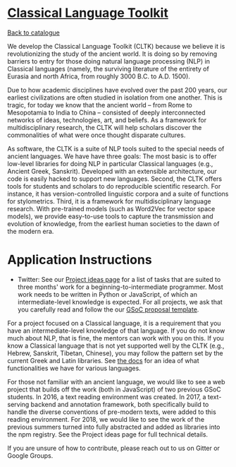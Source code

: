 
# [Classical Language Toolkit](http://cltk.org/)

[Back to catalogue](../README.md#classical-language-toolkit)

We develop the Classical Language Toolkit (CLTK) because we believe it is revolutionizing the study of the ancient world. It is doing so by removing barriers to entry for those doing natural language processing (NLP) in Classical languages (namely, the surviving literature of the entirety of Eurasia and north Africa, from roughly 3000 B.C. to A.D. 1500).

Due to how academic disciplines have evolved over the past 200 years, our earliest civilizations are often studied in isolation from one another. This is tragic, for today we know that the ancient world – from Rome to Mesopotamia to India to China – consisted of deeply interconnected networks of ideas, technologies, art, and beliefs. As a framework for multidisciplinary research, the CLTK will help scholars discover the commonalities of what were once thought disparate cultures.

As software, the CLTK is a suite of NLP tools suited to the special needs of ancient languages. We have have three goals: The most basic is to offer low-level libraries for doing NLP in particular Classical languages (e.g., Ancient Greek, Sanskrit). Developed with an extensible architecture, our code is easily hacked to support new languages. Second, the CLTK offers tools for students and scholars to do reproducible scientific research. For instance, it has version-controlled linguistic corpora and a suite of functions for stylometrics. Third, it is a framework for multidisciplinary language research. With pre-trained models (such as Word2Vec for vector space models), we provide easy-to-use tools to capture the transmission and evolution of knowledge, from the earliest human societies to the dawn of the modern era.

# Application Instructions

* Twitter: See our [Project ideas page](https://github.com/cltk/cltk/wiki/Project-ideas) for a list of tasks that are suited to three months' work for a beginning-to-intermediate programmer. Most work needs to be written in Python or JavaScript, of which an intermediate-level knowledge is expected. For all projects, we ask that you carefully read and follow the our [GSoC proposal template](https://github.com/cltk/cltk/wiki/GSoC-proposal-template).

For a project focused on a Classical language, it is a requirement that you have an intermediate-level knowledge of that language. If you do not know much about NLP, that is fine, the mentors can work with you on this. If you know a Classical language that is not yet supported well by the CLTK (e.g., Hebrew, Sanskrit, Tibetan, Chinese), you may follow the pattern set by the current Greek and Latin libraries. See [the docs](http://docs.cltk.org/en/latest) for an idea of what functionalities we have for various languages. 

For those not familiar with an ancient language, we would like to see a web project that builds off the work (both in JavaScript) of two previous GSoC students. In 2016, a text reading environment was created. In 2017, a text-serving backend and annotation framework, both specifically build to handle the diverse conventions of pre-modern texts, were added to this reading environment. For 2018, we would like to see the work of the previous summers turned into fully abstracted and added as libraries into the npm registry. See the Project ideas page for full technical details.

If you are unsure of how to contribute, please reach out to us on Gitter or Google Groups.